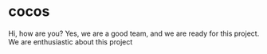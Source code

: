 # cocos
Hi, how are you? Yes, we are a good team, and we are ready for this project. We are enthusiastic about this project
